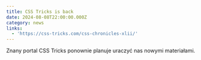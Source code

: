 ```yaml
---
title: CSS Tricks is back
date: 2024-08-08T22:00:00.000Z
category: news
links:
  - 'https://css-tricks.com/css-chronicles-xlii/'
---
```


Znany portal CSS Tricks ponownie planuje uraczyć nas nowymi materiałami.
